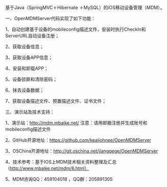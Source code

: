 
基于Java（SpringMVC＋Hibernate ＋MySQL）的iOS移动设备管理（MDM）。

一、OpenMDMServer代码实现了如下功能：

1、自动创建基于设备的mobileconfig描述文件，安装时执行CheckIn和ServerURL自动设备注册；

2、获取设备信息；

3、获取设备APP信息；

4、安装和卸载APP；

5、设备锁屏和清除密码；

6、抹去设备数据；

7、获取设备描述文件、预置描述文件、证书文件；

三、演示站及技术支持：

1、演示站：http://mdm.mbaike.net/ 注意：请用邮箱注册并生成账号和mobileconfig描述文件

2、GitHub开源地址：https://github.com/keaijohnee/OpenMDMServer

3、OSChina开源地址：http://git.oschina.net/jianggege/OpenMDMServer

4、技术参考：基于IOS上MDM技术相关资料整理及汇总（http://www.mbaike.net/mdm/6.html）

5、MDM咨询QQ：459104018 ，QQ群：205891305
